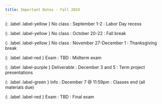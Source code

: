 ```yaml
---
title: Important Dates - Fall 2024
---
```


{: .label .label-yellow } No class
: September 1-2
  : Labor Day recess

{: .label .label-yellow } No class
: October 20-22
  : Fall break

{: .label .label-yellow } No class
: November 27-December 1
  : Thanksgiving break

{: .label .label-red } Exam
: TBD
  : Midterm exam

{: .label .label-purple } Deliverable
: December 3 and 5
  : Term project presentations

{: .label .label-green } Info
: December 7 @ 11:59pm
  : Classes end (all materials due)

{: .label .label-red } Exam
: TBD
  : Final exam
